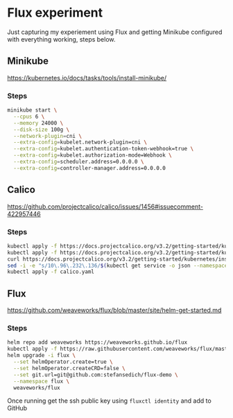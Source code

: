 # Flux experiment

Just capturing my experiement using Flux and getting Minikube configured with everything working, steps below.

## Minikube

https://kubernetes.io/docs/tasks/tools/install-minikube/

### Steps

```bash
minikube start \
  --cpus 6 \
  --memory 24000 \
  --disk-size 100g \
  --network-plugin=cni \
  --extra-config=kubelet.network-plugin=cni \
  --extra-config=kubelet.authentication-token-webhook=true \
  --extra-config=kubelet.authorization-mode=Webhook \
  --extra-config=scheduler.address=0.0.0.0 \
  --extra-config=controller-manager.address=0.0.0.0
```

## Calico

https://github.com/projectcalico/calico/issues/1456#issuecomment-422957446

### Steps

```bash
kubectl apply -f https://docs.projectcalico.org/v3.2/getting-started/kubernetes/installation/hosted/etcd.yaml
kubectl apply -f https://docs.projectcalico.org/v3.2/getting-started/kubernetes/installation/rbac.yaml
curl https://docs.projectcalico.org/v3.2/getting-started/kubernetes/installation/hosted/calico.yaml -O
sed -i -e "s/10\.96\.232\.136/$(kubectl get service -o json --namespace=kube-system calico-etcd | jq  -r .spec.clusterIP)/" calico.yaml
kubectl apply -f calico.yaml
```

## Flux

https://github.com/weaveworks/flux/blob/master/site/helm-get-started.md

### Steps

```bash
helm repo add weaveworks https://weaveworks.github.io/flux
kubectl apply -f https://raw.githubusercontent.com/weaveworks/flux/master/deploy-helm/flux-helm-release-crd.yaml
helm upgrade -i flux \
  --set helmOperator.create=true \
  --set helmOperator.createCRD=false \
  --set git.url=git@github.com:stefansedich/flux-demo \
  --namespace flux \
  weaveworks/flux
```

Once running get the ssh public key using `fluxctl identity` and add to GitHub
